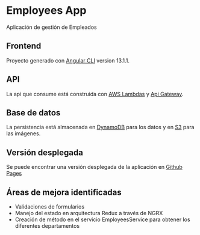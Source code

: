 # Employees App

Aplicación de gestión de Empleados

## Frontend
Proyecto generado con [Angular CLI](https://github.com/angular/angular-cli) version 13.1.1.

## API

La api que consume está construida con [AWS Lambdas](https://aws.amazon.com/es/lambda/) y [Api Gateway](https://aws.amazon.com/es/api-gateway/).

## Base de datos

La persistencia está almacenada en [DynamoDB](https://aws.amazon.com/es/dynamodb/) para los datos y en [S3](https://aws.amazon.com/es/s3/) para las imágenes.

## Versión desplegada

Se puede encontrar una versión desplegada de la aplicación en [Github Pages](https://giolessie.github.io/ksp/)

## Áreas de mejora identificadas

- Validaciones de formularios
- Manejo del estado en arquitectura Redux a través de NGRX
- Creación de método en el servicio EmployeesService para obtener los diferentes departamentos